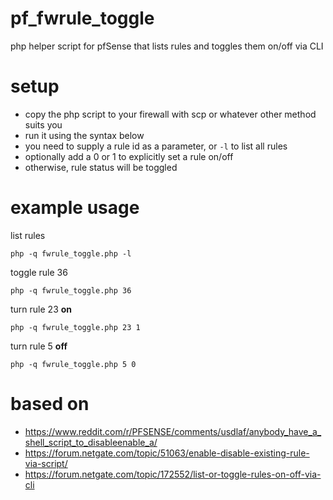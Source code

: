 # pf_fwrule_toggle

php helper script for pfSense that lists rules and toggles them on/off via CLI

# setup

- copy the php script to your firewall with scp or whatever other method suits you
- run it using the syntax below
- you need to supply a rule id as a parameter, or `-l` to list all rules
- optionally add a 0 or 1 to explicitly set a rule on/off
- otherwise, rule status will be toggled

# example usage

list rules
```
php -q fwrule_toggle.php -l
```

toggle rule 36
```
php -q fwrule_toggle.php 36
```

turn rule 23 **on**
```
php -q fwrule_toggle.php 23 1
```

turn rule 5 **off**
```
php -q fwrule_toggle.php 5 0
```

# based on

- https://www.reddit.com/r/PFSENSE/comments/usdlaf/anybody_have_a_shell_script_to_disableenable_a/
- https://forum.netgate.com/topic/51063/enable-disable-existing-rule-via-script/
- https://forum.netgate.com/topic/172552/list-or-toggle-rules-on-off-via-cli

